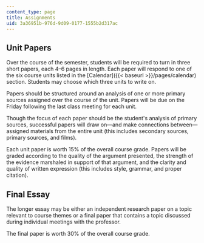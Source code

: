 ```yaml
---
content_type: page
title: Assignments
uid: 3a36951b-976d-9d09-0177-1555b2d317ac
---
```


Unit Papers
-----------

Over the course of the semester, students will be required to turn in three short papers, each 4–6 pages in length. Each paper will respond to one of the six course units listed in the [Calendar]({{< baseurl >}}/pages/calendar) section. Students may choose which three units to write on.

Papers should be structured around an analysis of one or more primary sources assigned over the course of the unit. Papers will be due on the Friday following the last class meeting for each unit.

Though the focus of each paper should be the student's analysis of primary sources, successful papers will draw on—and make connections between—assigned materials from the entire unit (this includes secondary sources, primary sources, and films).

Each unit paper is worth 15% of the overall course grade. Papers will be graded according to the quality of the argument presented, the strength of the evidence marshaled in support of that argument, and the clarity and quality of written expression (this includes style, grammar, and proper citation).

Final Essay
-----------

The longer essay may be either an independent research paper on a topic relevant to course themes or a final paper that contains a topic discussed during individual meetings with the professor.

The final paper is worth 30% of the overall course grade.
